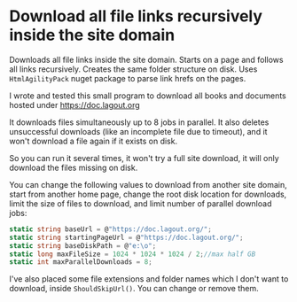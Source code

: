# Download all file links recursively inside the site domain
Downloads all file links inside the site domain. 
Starts on a page and follows all links recursively.
Creates the same folder structure on disk.
Uses ```HtmlAgilityPack``` nuget package to parse link hrefs on the pages.

I wrote and tested this small program to download all books and documents hosted under https://doc.lagout.org

It downloads files simultaneously up to 8 jobs in parallel. It also deletes unsuccessful downloads (like an incomplete file due to timeout), and it won't download a file again if it exists on disk. 

So you can run it several times, it won't try a full site download, it will only download the files missing on disk.

You can change the following values to download from another site domain, start from another home page, change the root disk location for downloads, limit the size of files to download, and limit number of parallel download jobs:
```cs
static string baseUrl = @"https://doc.lagout.org/";
static string startingPageUrl = @"https://doc.lagout.org/";
static string baseDiskPath = @"e:\o";
static long maxFileSize = 1024 * 1024 * 1024 / 2;//max half GB
static int maxParallelDownloads = 8;
```

I've also placed some file extensions and folder names which I don't want to download, inside ```ShouldSkipUrl()```. You can change or remove them.
